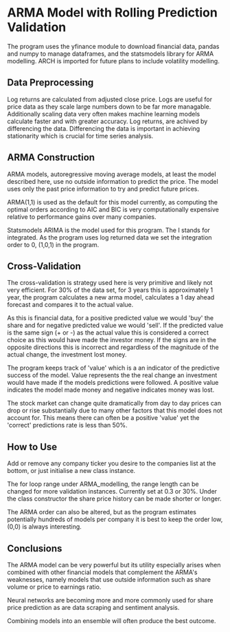 # ARMA Model with Rolling Prediction Validation
The program uses the yfinance module to download financial data, pandas and numpy to manage dataframes, and the statsmodels library for ARMA modelling. ARCH is imported for future plans to include volatility modelling.

## Data Preprocessing

Log returns are calculated from adjusted close price. Logs are useful for price data as they scale large numbers down to be far more managable. Additionally scaling data very often makes machine learning models calculate faster and with greater accuracy. Log returns, are achived by differencing the data. Differencing the data is important in achieving stationarity which is crucial for time series analysis.

## ARMA Construction
ARMA models, autoregressive moving average models, at least the model described here, use no outside information to predict the price. The model uses only the past price information to try and predict future prices.

ARMA(1,1) is used as the default for this model currently, as computing the optimal orders according to AIC and BIC is very computationally expensive relative to performance gains over many companies. 

Statsmodels ARIMA is the model used for this program. The I stands for integrated. As the program uses log returned data we set the integration order to 0, (1,0,1) in the program.

## Cross-Validation

The cross-validation is strategy used here is very primitive and likely not very efficient. For 30% of the data set, for 3 years this is approximately 1 year, the program calculates a new arma model, calculates a 1 day ahead forecast and compares it to the actual value.

As this is financial data, for a positive predicted value we would 'buy' the share and for negative predicted value we would 'sell'. If the predicted value is the same sign (+ or -) as the actual value this is considered a correct choice as this would have made the investor money. If the signs are in the opposite directions this is incorrect and regardless of the magnitude of the actual change, the investment lost money. 

The program keeps track of 'value' which is a an indicator of the predictive success of the model. Value represents the the real change an investment would have made if the models predictions were followed. A positive value indicates the model made money and negative indicates money was lost.

The stock market can change quite dramatically from day to day prices can drop or rise substantially due to many other factors that this model does not account for. This means there can often be a positive 'value' yet the 'correct' predictions rate is less than 50%.

## How to Use
Add or remove any company ticker you desire to the companies list at the bottom, or just initialise a new class instance. 

The for loop range under ARMA_modelling, the range length can be changed for more validation instances. Currently set at 0.3 or 30%. Under the class constructor the share price history can be made shorter or longer. 

The ARMA order can also be altered, but as the program estimates potentially hundreds of models per company it is best to keep the order low, (0,0) is always interesting.

## Conclusions
The ARMA model can be very powerful but its utility especially arises when combined with other financial models that complement the ARMA's weaknesses, namely models that use outside information such as share volume or price to earnings ratio.

Neural networks are becoming more and more commonly used for share price prediction as are data scraping and sentiment analysis.

Combining models into an ensemble will often produce the best outcome.
